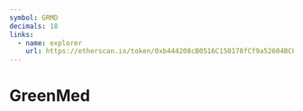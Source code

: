 ```yaml
---
symbol: GRMD
decimals: 18
links:
  - name: explorer
    url: https://etherscan.io/token/0xb444208cB0516C150178fCf9a52604BC04A1aCEa
---
```


# GreenMed
